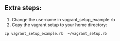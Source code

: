 
Extra steps:
---------


1. Change the username in vagrant_setup_example.rb
1. Copy the vagrant setup to your home directory:

~~~~~~
cp vagrant_setup_example.rb  ~/vagrant_setup.rb
~~~~~~

